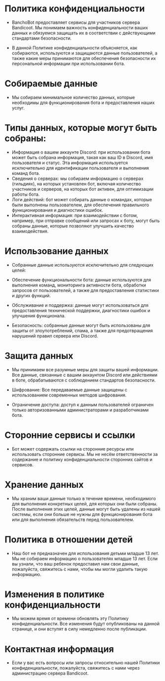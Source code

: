 # Политика конфиденциальности
* BanchoBot предоставляет сервисы для участников сервера Bandicoot. Мы понимаем важность конфиденциальности ваших данных и обязуемся защищать их в соответствии с действующими стандартами безопасности.

* В данной Политике конфиденциальности объясняется, как собираются, используются и защищаются данные пользователей, а также какие меры принимаются для обеспечения безопасности их персональной информации при использовании бота.

# Собираемые данные
* Мы собираем минимальное количество данных, которые необходимы для функционирования бота и предоставления наших услуг.

# Типы данных, которые могут быть собраны:

* Информация о вашем аккаунте Discord: при использовании бота может быть собрана информация, такая как ваш ID в Discord, имя пользователя и статус. Эта информация используется исключительно для идентификации пользователя и выполнения команд бота.
* Сведения о серверах: мы собираем информацию о серверах (гильдиях), на которых установлен бот, включая количество участников и серверов, на которых бот активен, для оптимизации работы бота.
* Логи действий: бот может собирать данные о командах, которые были выполнены пользователем, для обеспечения правильного функционирования и диагностики ошибок.
* Интерактивная информация: при взаимодействии с ботом, например, при отправке сообщений или запросах к боту, могут быть собраны данные, которые позволяют улучшить качество взаимодействия.
# Использование данных
* Собранные данные используются исключительно для следующих целей:

* Обеспечение функциональности бота: данные используются для выполнения команд, мониторинга активности бота, обработки запросов от пользователей, а также для предоставления статистики и других функций.
* Обслуживание и поддержка: данные могут использоваться для предоставления технической поддержки, диагностики ошибок и улучшения функционала.
* Безопасность: собранные данные могут быть использованы для защиты от злоупотреблений, спама, а также для предотвращения нарушений правил сервера или Discord.
# Защита данных
* Мы принимаем все разумные меры для защиты вашей информации. Все данные, связанные с вашим аккаунтом Discord или действиями в боте, обрабатываются с соблюдением стандартов безопасности.

* Шифрование: Все передаваемые данные защищены с использованием современных методов шифрования.
* Ограничение доступа: доступ к данным пользователей ограничен только авторизованными администраторами и разработчиками бота.
# Сторонние сервисы и ссылки
* Бот может содержать ссылки на сторонние ресурсы или использовать сторонние сервисы. Мы не несём ответственности за содержание и политику конфиденциальности сторонних сайтов и сервисов.

# Хранение данных
* Мы храним ваши данные только в течение времени, необходимого для выполнения конкретных целей, для которых они были собраны. После выполнения этих целей, данные могут быть удалены из нашей системы, если они больше не нужны для функционирования бота или для выполнения обязательств перед пользователем.

# Политика в отношении детей
* Наш бот не предназначен для использования детьми младше 13 лет. Мы не собираем информацию о пользователях младше 13 лет. Если вы узнали, что ваш ребенок предоставил нам свои данные, пожалуйста, свяжитесь с нами, чтобы мы могли удалить такую информацию.

# Изменения в политике конфиденциальности
* Мы можем время от времени обновлять эту Политику конфиденциальности. Все изменения будут опубликованы на данной странице, и они вступят в силу немедленно после публикации.

# Контактная информация
* Если у вас есть вопросы или запросы относительно нашей Политики конфиденциальности, пожалуйста, свяжитесь с нами через администрацию сервера Bandicoot.
